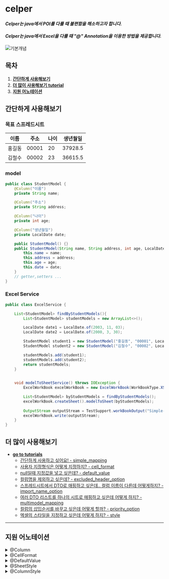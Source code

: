 # celper
#### *Celper는 java에서 POI를 다룰 때 불편함을 해소하고자 합니다.*
#### *Celper는 java에서 Excel을 다룰 때 "@" Annotation을 이용한 방법을 제공합니다.*
![기본개념](https://user-images.githubusercontent.com/66084125/280513712-db209cb0-0448-4ae3-a72a-2181f64ad3ef.png)

## 목차
1. [**간단하게 사용해보기**](#-간단하게-사용해보기)
2. [**더 많이 사용해보기 tutorial**](#-더-많이-사용해보기)
3. [**지원 어노테이션**](#-지원-어노테이션)


## 간단하게 사용해보기
### 목표 스프레드시트
| 이름  | 주소    | 나이  | 생년월일 |
|-----|-------|-----|------|
| 홍길동 | 00001 | 20  |37928.5|
| 김철수 | 00002 | 23  |36615.5|

### model
```java
public class StudentModel {
    @Column("이름")
    private String name;

    @Column("주소")
    private String address;

    @Column("나이")
    private int age;

    @Column("생년월일")
    private LocalDate date;

    public StudentModel() {}
    public StudentModel(String name, String address, int age, LocalDate date) {
        this.name = name;
        this.address = address;
        this.age = age;
        this.date = date;
    }
    // getter,setters ...
}
```
### Excel Service
```java
public class ExcelService {

    List<StudentModel> findByStudentModels(){
        List<StudentModel> studentModels = new ArrayList<>();

        LocalDate date1 = LocalDate.of(2003, 11, 03);
        LocalDate date2 = LocalDate.of(2000, 3, 30);

        StudentModel student1 = new StudentModel("홍길동", "00001", LocalDate.now().getYear() - date1.getYear(), date1);
        StudentModel student2 = new StudentModel("김철수", "00002", LocalDate.now().getYear() - date2.getYear(), date2);

        studentModels.add(student1);
        studentModels.add(student2);
        return studentModels;
    }

    
    void modelToSheetService() throws IOException {
        ExcelWorkBook excelWorkBook = new ExcelWorkBook(WorkBookType.XSSF);

        List<StudentModel> byStudentModels = findByStudentModels();
        excelWorkBook.createSheet().modelToSheet(byStudentModels);
        
        OutputStream outputStream = TestSupport.workBookOutput("Simple-Mapping-Student.xlsx");
        excelWorkBook.write(outputStream);
    }
}
```

## 더 많이 사용해보기
- [**go to tutorials**](https://github.com/jeongjinuk/celper/tree/main/src/test/java/org/celper/tutorial)
  - [간단하게 사용하고 싶어요! - simple_mapping](https://github.com/jeongjinuk/celper/tree/main/src/test/java/org/celper/tutorial/simple_mapping_tutorial)
  - [사용자 지정형식은 어떻게 지정하지? - cell_format](https://github.com/jeongjinuk/celper/tree/main/src/test/java/org/celper/tutorial/cellformat_tutorial)
  - [null일때 지정값을 넣고 싶은데? - default_value](https://github.com/jeongjinuk/celper/tree/main/src/test/java/org/celper/tutorial/default_value_tutorial)
  - [컬럼명을 제외하고 싶은데? - excluded_header_option](https://github.com/jeongjinuk/celper/tree/main/src/test/java/org/celper/tutorial/exculded_header_option_tutorial)
  - [스프레드시트에서 DTO로 매핑하고 싶은데.. 컬럼 이름이 다른데 어떻게하지? - import_name_option](https://github.com/jeongjinuk/celper/tree/main/src/test/java/org/celper/tutorial/import_name_option_tutorial)
  - [여러 DTO 리스트를 하나의 시트로 매핑하고 싶은데 어떻게 하지? - multimodel_mapping](https://github.com/jeongjinuk/celper/tree/main/src/test/java/org/celper/tutorial/multimodel_mapping_tutorial)
  - [컬럼의 삽입순서를 바꾸고 싶은데 어떻게 할까? - priority_option](https://github.com/jeongjinuk/celper/tree/main/src/test/java/org/celper/tutorial/priority_option_tutorial)
  - [엑셀의 스타일을 지정하고 싶은데 어떻게 하지? - style](https://github.com/jeongjinuk/celper/tree/main/src/test/java/org/celper/tutorial/style_tutorial)

---
## 지원 어노테이션
<details>
<summary> @Column </summary> 

``` java
    // 제공 옵션 및 설명
    // importNameOptions은 가장 먼저 찾게된 컬럼명을 기준으로 매핑작업을 진행합니다.
    // 그로인하여 하나의 스프레드시트에 여러개의 동일 컬럼이 존재할 경우 원하지 않는 결과가 나올 수 있습니다.
    
    // 기본 컬럼명을 정의할 수 있습니다.
    String value(); 
    
    // 스프레드시트에서 DTO 모델 매핑 시 컬럼명이 달라질 경우 사용할 수 있습니다.
    String[] importNameOptions() default {""};
    
     // 스프레드시트에 컬럼 삽입 우선순위를 지정할 수 있습니다. 높을 수록 가장 먼저 삽입됩니다. 만약 우선순위가 같다면 컬럼명을 기준으로 우선순위를 정합니다. 
    int priority() default 0;
```
</details>
<details>
<summary> @CellFormat </summary>

``` java
    // 제공 옵션 및 설명
    // 만약 customFormat과 builtinFormat을 동시에 지정할 경우 customFormat이 적용됩니다.
     
    // 기본적으로 제공하는 format을 이용할 수 있습니다.
    BuiltinCellFormatType builtinFormat() default BuiltinCellFormatType.GENERAL;
    
    // 커스텀한 format을 제작할 수 있습니다.
    String customFormat() default "";
```
</details>
<details>
<summary> @DefaultValue </summary>

``` java
    // 제공 옵션 및 설명
    // 만약 숫자일 경우 삽입되지 않습니다.
    // 이유는 null은 존재하지 않는 객체일 경우로 판단이 가능하지만, 숫자의 경우 double로 치환하는 과정에서 0이 됩니다.
     
    // null이 발생할 경우 대치되는 문자를 미리 지정할 수 있습니다.
    String value();
```
</details>
<details>
<summary> @SheetStyle </summary>

- [**tutorial style 부분을 참고하세요**](#-더-많이-사용해보기)

| 이름  | 주소    | 나이  | 생년월일 |
|-----|-------|-----|------|
| 홍길동 | 00001 | 20  |37928.5|
| 김철수 | 00002 | 23  |36615.5|

``` java
    // 제공 옵션
    // 스프레드시트에 대한 스타일을 설정해야할 경우 사용할 수 있습니다.
    // 스프레드시트에 대한 스타일을 설정해야할 경우 아래의 SheetStyleConfigurer를 구현하면 됩니다.
    // 헤더, 데이터 영역과 관계없이 모두 적용됩니다.
    Class<? extends SheetStyleConfigurer> value();
    
    ...
    public interface SheetStyleConfigurer extends StyleConfigurer<SheetStyleBuilder> {}
        
```
</details>
<details>
<summary> @ColumnStyle </summary>

- [**tutorial style 부분을 참고하세요**](#-더-많이-사용해보기)

| 이름  | 주소    | 나이  | 생년월일 |
|-----|-------|-----|------|
| 홍길동 | 00001 | 20  |37928.5|
| 김철수 | 00002 | 23  |36615.5|

``` java
    // 제공 옵션
    
    // 이름, 주소, 나이, 생년월일에 해당되는 부분의 스타일을 정의할 수 있는 옵션입니다. 
    Class<? extends CellStyleConfigurer> headerAreaStyle() default _NoCellStyle.class;
    
    // 실제 컬럼명에 해당하는 데이터에 스타일을 정의할 수 있는 옵션입니다.
    Class<? extends CellStyleConfigurer> dataAreaStyle() default _NoCellStyle.class;
    
    ...
    public interface CellStyleConfigurer extends StyleConfigurer<CellStyleBuilder> {}
```
</details>



